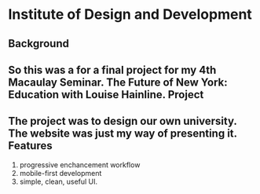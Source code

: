 Institute of Design and Development
===================================
Background
----------
So this was a for a final project for my 
4th Macaulay Seminar. The Future of New York:
Education with Louise Hainline.
Project
-------
The project was to design our own university. 
The website was just my way of presenting it.
Features
--------
1. progressive enchancement workflow
2. mobile-first development
3. simple, clean, useful UI.


